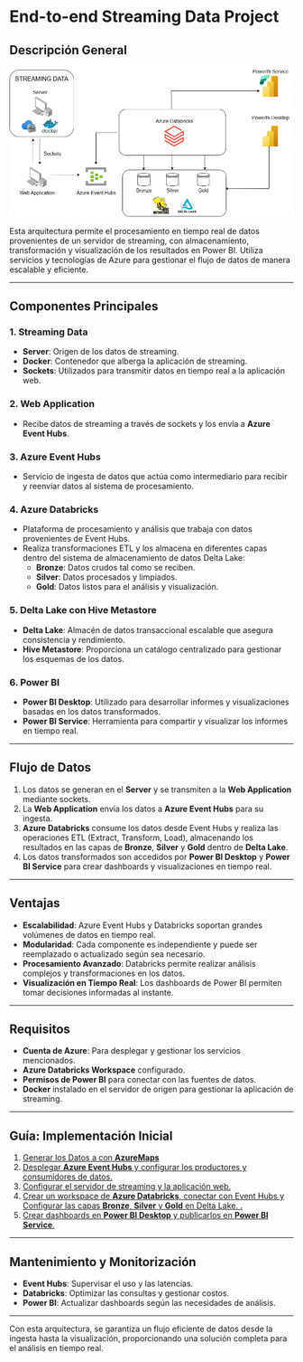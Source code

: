 # End-to-end Streaming Data Project

## Descripción General

![Arquitectura.drawio.png](Arquitectura.drawio.png)


Esta arquitectura permite el procesamiento en tiempo real de datos provenientes de un servidor de streaming, con almacenamiento, transformación y visualización de los resultados en Power BI. Utiliza servicios y tecnologías de Azure para gestionar el flujo de datos de manera escalable y eficiente.

---

## Componentes Principales

### 1. **Streaming Data**
   - **Server**: Origen de los datos de streaming.
   - **Docker**: Contenedor que alberga la aplicación de streaming.
   - **Sockets**: Utilizados para transmitir datos en tiempo real a la aplicación web.

### 2. **Web Application**
   - Recibe datos de streaming a través de sockets y los envía a **Azure Event Hubs**.

### 3. **Azure Event Hubs**
   - Servicio de ingesta de datos que actúa como intermediario para recibir y reenviar datos al sistema de procesamiento.

### 4. **Azure Databricks**
   - Plataforma de procesamiento y análisis que trabaja con datos provenientes de Event Hubs.
   - Realiza transformaciones ETL y los almacena en diferentes capas dentro del sistema de almacenamiento de datos Delta Lake:
     - **Bronze**: Datos crudos tal como se reciben.
     - **Silver**: Datos procesados y limpiados.
     - **Gold**: Datos listos para el análisis y visualización.

### 5. **Delta Lake con Hive Metastore**
   - **Delta Lake**: Almacén de datos transaccional escalable que asegura consistencia y rendimiento.
   - **Hive Metastore**: Proporciona un catálogo centralizado para gestionar los esquemas de los datos.

### 6. **Power BI**
   - **Power BI Desktop**: Utilizado para desarrollar informes y visualizaciones basadas en los datos transformados.
   - **Power BI Service**: Herramienta para compartir y visualizar los informes en tiempo real.

---

## Flujo de Datos

1. Los datos se generan en el **Server** y se transmiten a la **Web Application** mediante sockets.
2. La **Web Application** envía los datos a **Azure Event Hubs** para su ingesta.
3. **Azure Databricks** consume los datos desde Event Hubs y realiza las operaciones ETL (Extract, Transform, Load), almacenando los resultados en las capas de **Bronze**, **Silver** y **Gold** dentro de **Delta Lake**.
4. Los datos transformados son accedidos por **Power BI Desktop** y **Power BI Service** para crear dashboards y visualizaciones en tiempo real.

---

## Ventajas

- **Escalabilidad**: Azure Event Hubs y Databricks soportan grandes volúmenes de datos en tiempo real.
- **Modularidad**: Cada componente es independiente y puede ser reemplazado o actualizado según sea necesario.
- **Procesamiento Avanzado**: Databricks permite realizar análisis complejos y transformaciones en los datos.
- **Visualización en Tiempo Real**: Los dashboards de Power BI permiten tomar decisiones informadas al instante.

---

## Requisitos

- **Cuenta de Azure**: Para desplegar y gestionar los servicios mencionados.
- **Azure Databricks Workspace** configurado.
- **Permisos de Power BI** para conectar con las fuentes de datos.
- **Docker** instalado en el servidor de origen para gestionar la aplicación de streaming.

---

## Guía: Implementación Inicial
1. [Generar los Datos a con **AzureMaps**](01-tripScript/README.md)
2. [Desplegar **Azure Event Hubs** y configurar los productores y consumidores de datos.](02-eventhubs/README.md)
3. [Configurar el servidor de streaming y la aplicación web.](03-server-app/README.md)
4. [Crear un workspace de **Azure Databricks**, conectar con Event Hubs y Configurar las capas **Bronze**, **Silver** y **Gold** en Delta Lake. .](04-databricks/README.md)
5. [Crear dashboards en **Power BI Desktop** y publicarlos en **Power BI Service**.](05-powerbi/readme.md)

---

## Mantenimiento y Monitorización

- **Event Hubs**: Supervisar el uso y las latencias.
- **Databricks**: Optimizar las consultas y gestionar costos.
- **Power BI**: Actualizar dashboards según las necesidades de análisis.

---

Con esta arquitectura, se garantiza un flujo eficiente de datos desde la ingesta hasta la visualización, proporcionando una solución completa para el análisis en tiempo real.

